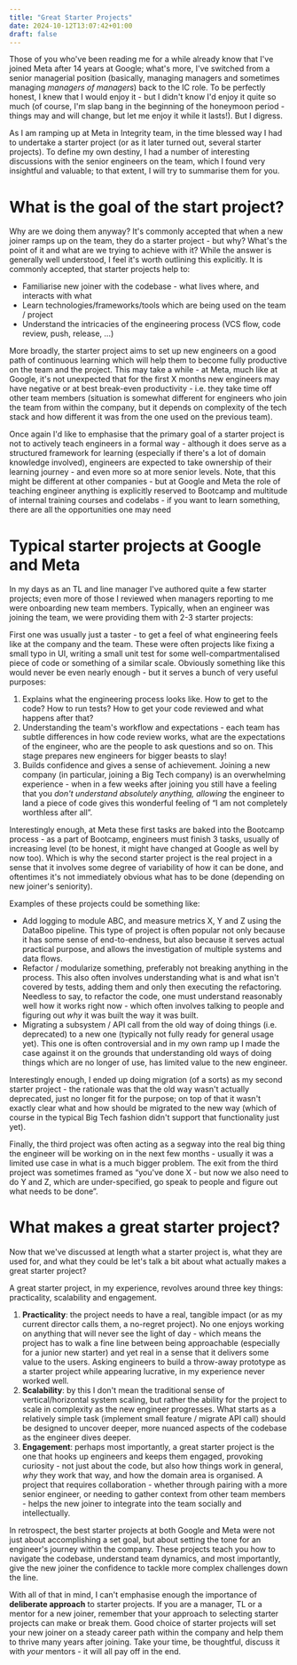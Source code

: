 ```yaml
---
title: "Great Starter Projects"
date: 2024-10-12T13:07:42+01:00
draft: false
---
```


Those of you who've been reading me for a while already know that I've joined Meta after 14 years at Google; what's more, I've switched from a senior managerial position (basically, managing managers and sometimes managing *managers of managers*) back to the IC role. To be perfectly honest, I knew that I would enjoy it \- but I didn't know I'd enjoy it quite so much (of course, I'm slap bang in the beginning of the honeymoon period \- things may and will change, but let me enjoy it while it lasts\!). But I digress.

As I am ramping up at Meta in Integrity team, in the time blessed way I had to undertake a starter project (or as it later turned out, several starter projects). To define my own destiny, I had a number of interesting discussions with the senior engineers on the team, which I found very insightful and valuable; to that extent, I will try to summarise them for you.

# What is the goal of the start project?

Why are we doing them anyway? It's commonly accepted that when a new joiner ramps up on the team, they do a starter project \- but why? What's the point of it and what are we trying to achieve with it? While the answer is generally well understood, I feel it's worth outlining this explicitly. It is commonly accepted, that starter projects help to:

- Familiarise new joiner with the codebase \- what lives where, and interacts with what  
- Learn technologies/frameworks/tools which are being used on the team / project  
- Understand the intricacies of the engineering process (VCS flow, code review, push, release, …)

More broadly, the starter project aims to set up new engineers on a good path of continuous learning which will help them to become fully productive on the team and the project. This may take a while \- at Meta, much like at Google, it's not unexpected that for the first X months new engineers may have negative or at best break-even productivity \- i.e. they take time off other team members (situation is somewhat different for engineers who join the team from within the company, but it depends on complexity of the tech stack and how different it was from the one used on the previous team). 

Once again I'd like to emphasise that the primary goal of a starter project is not to actively teach engineers in a formal way \- although it does serve as a structured framework for learning (especially if there's a lot of domain knowledge involved), engineers are expected to take ownership of their learning journey  \- and even more so at more senior levels.  Note, that this might be different at other companies \- but at Google and Meta the role of teaching engineer anything is explicitly reserved to Bootcamp and multitude of internal training courses and codelabs \- if you want to learn something, there are all the opportunities one may need

# Typical starter projects at Google and Meta

In my days as an TL and line manager I've authored quite a few starter projects; even more of those I reviewed when managers reporting to me were onboarding new team members. Typically, when an engineer was joining the team, we were providing them with 2-3 starter projects:

First one was usually just a taster \- to get a feel of what engineering feels like at the company and the team. These were often projects like fixing a small typo in UI, writing a small unit test for some well-compartmentalised piece of code or something of a similar scale. Obviously something like this would never be even nearly enough \- but it serves a bunch of very useful purposes:

1. Explains what the engineering process looks like. How to get to the code? How to run tests? How to get your code reviewed and what happens after that?  
2. Understanding the team's workflow and expectations \- each team has subtle differences in how code review works, what are the expectations of the engineer, who are the people to ask questions and so on. This stage prepares new engineers for bigger beasts to slay\!  
3. Builds confidence and gives a sense of achievement. Joining a new company (in particular, joining a Big Tech company) is an overwhelming experience \- when in a few weeks after joining you still have a feeling that you *don't understand absolutely anything, allowing* the engineer to land a piece of code gives this wonderful feeling of “I am not completely worthless after all”. 

Interestingly enough, at Meta these first tasks are baked into the Bootcamp process \- as a part of Bootcamp, engineers must finish 3 tasks, usually of increasing level (to be honest, it might have changed at Google as well by now too). Which is why the second starter project is the real project in a sense that it involves some degree of variability of how it can be done, and oftentimes it's not immediately obvious what has to be done (depending on new joiner's seniority).

Examples of these projects could be something like:

- Add logging to module ABC, and measure metrics X, Y and Z using the DataBoo pipeline. This type of project is often popular not only because it has some sense of end-to-endness, but also because it serves actual practical purpose, and allows the investigation of multiple systems and data flows.  
- Refactor / modularize something, preferably not breaking anything in the process. This also often involves understanding what is and what isn't covered by tests, adding them and only then executing the refactoring. Needless to say, to refactor the code, one must understand reasonably well how it works right now \- which often involves talking to people and figuring out *why* it was built the way it was built.   
- Migrating a subsystem / API call from the old way of doing things (i.e. deprecated) to a new one (typically not fully ready for general usage yet). This one is often controversial and in my own ramp up I made the case against it on the grounds that understanding old ways of doing things which are no longer of use, has limited value to the new engineer.

Interestingly enough, I ended up doing migration (of a sorts) as my second starter project \- the rationale was that the old way wasn't actually deprecated, just no longer fit for the purpose; on top of that it wasn't exactly clear what and how should be migrated to the new way (which of course in the typical Big Tech fashion didn't support that functionality just yet).

Finally, the third project was often acting as a segway into the real big thing the engineer will be working on in the next few months \- usually it was a limited use case in what is a much bigger problem. The exit from the third project was sometimes framed as “you've done X \- but now we also need to do Y and Z, which are under-specified, go speak to people and figure out what needs to be done”. 

# What makes a great starter project?

Now that we've discussed at length what a starter project is, what they are used for, and what they could be let's talk a bit about what actually makes a great starter project? 

A great starter project, in my experience, revolves around three key things: practicality, scalability and engagement. 

1. **Practicality**: the project needs to have a real, tangible impact (or as my current director calls them, a no-regret project). No one enjoys working on anything that will never see the light of day \- which means the project has to walk a fine line between being approachable  (especially for a junior new starter) and yet real in a sense that it delivers some value to the users. Asking engineers to build a throw-away prototype as a starter project while appearing lucrative, in my experience never worked well.  
2. **Scalability**: by this I don't mean the traditional sense of vertical/horizontal system scaling, but rather the ability for the project to scale in complexity as the new engineer progresses. What starts as a relatively simple task (implement small feature / migrate API call) should be designed to uncover deeper, more nuanced aspects of the codebase as the engineer dives deeper.   
3. **Engagement**: perhaps most importantly, a great starter project is the one that hooks up engineers and keeps them engaged, provoking curiosity \- not just about the code, but also how things work in general, *why* they work that way, and how the domain area is organised. A project that requires collaboration \- whether through pairing with a more senior engineer, or needing to gather context from other team members \- helps the new joiner to integrate into the team socially and intellectually. 

In retrospect, the best starter projects at both Google and Meta were not just about accomplishing a set goal, but about setting the tone for an engineer's journey within the company. These projects teach you how to navigate the codebase, understand team dynamics, and most importantly, give the new joiner the confidence to tackle more complex challenges down the line. 

With all of that in mind, I can't emphasise enough the importance of **deliberate approach** to starter projects. If you are a manager, TL or a mentor for a new joiner, remember that your approach to selecting starter projects can make or break them. Good choice of starter projects will set your new joiner on a steady career path within the company and help them to thrive many years after joining. Take your time, be thoughtful, discuss it with *your* mentors \- it will all pay off in the end.

